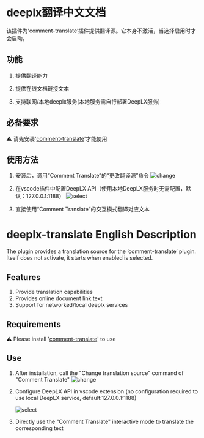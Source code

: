 # deeplx翻译中文文档

该插件为‘comment-translate’插件提供翻译源。它本身不激活，当选择启用时才会启动。

## 功能

1. 提供翻译能力

2. 提供在线文档链接文本

3. 支持联网/本地deeplx服务(本地服务需自行部署DeepLX服务)

## 必备要求

⚠️ 请先安装'[comment-translate](https://github.com/intellism/vscode-comment-translate)'才能使用

## 使用方法

1. 安装后，调用“Comment Translate”的“更改翻译源”命令
    ![change](https://i.postimg.cc/5yGfn88R/change.png)

2. 在vscode插件中配置DeepLX API（使用本地DeepLX服务时无需配置，默认：127.0.0.1:1188）
    ![select](https://i.postimg.cc/1zMNmYGh/select.png)

3. 直接使用“Comment Translate”的交互模式翻译对应文本

# deeplx-translate English Description
The plugin provides a translation source for the ‘comment-translate’ plugin. Itself does not activate, it starts when enabled is selected.

## Features

1. Provide translation capabilities
2. Provides online document link text
3. Support for networked/local deeplx services

## Requirements

⚠️ Please install '[comment-translate](https://github.com/intellism/vscode-comment-translate)' to use

## Use

1. After installation, call the "Change translation source" command of "Comment Translate"
    ![change](https://i.postimg.cc/5yGfn88R/change.png)
2. Configure DeepLX API in vscode extension (no configuration required to use local DeepLX service, default:127.0.0.1:1188)

    ![select](https://i.postimg.cc/1zMNmYGh/select.png)
3. Directly use the "Comment Translate" interactive mode to translate the corresponding text

